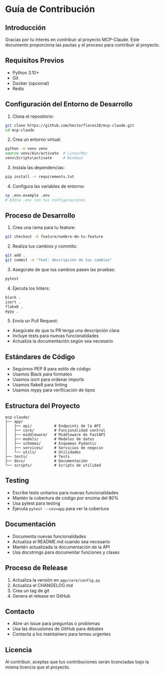 # Guía de Contribución

## Introducción

Gracias por tu interés en contribuir al proyecto MCP-Claude. Este documento proporciona las pautas y el proceso para contribuir al proyecto.

## Requisitos Previos

- Python 3.10+
- Git
- Docker (opcional)
- Redis

## Configuración del Entorno de Desarrollo

1. Clona el repositorio:
```bash
git clone https://github.com/hectorflores28/mcp-claude.git
cd mcp-claude
```

2. Crea un entorno virtual:
```bash
python -m venv venv
source venv/bin/activate  # Linux/Mac
venv\Scripts\activate     # Windows
```

3. Instala las dependencias:
```bash
pip install -r requirements.txt
```

4. Configura las variables de entorno:
```bash
cp .env.example .env
# Edita .env con tus configuraciones
```

## Proceso de Desarrollo

1. Crea una rama para tu feature:
```bash
git checkout -b feature/nombre-de-tu-feature
```

2. Realiza tus cambios y commits:
```bash
git add .
git commit -m "feat: descripción de tus cambios"
```

3. Asegúrate de que tus cambios pasen las pruebas:
```bash
pytest
```

4. Ejecuta los linters:
```bash
black .
isort .
flake8 .
mypy .
```

5. Envía un Pull Request:
- Asegúrate de que tu PR tenga una descripción clara
- Incluye tests para nuevas funcionalidades
- Actualiza la documentación según sea necesario

## Estándares de Código

- Seguimos PEP 8 para estilo de código
- Usamos Black para formateo
- Usamos isort para ordenar imports
- Usamos flake8 para linting
- Usamos mypy para verificación de tipos

## Estructura del Proyecto

```
mcp-claude/
├── app/
│   ├── api/          # Endpoints de la API
│   ├── core/         # Funcionalidad central
│   ├── middleware/   # Middleware de FastAPI
│   ├── models/       # Modelos de datos
│   ├── schemas/      # Esquemas Pydantic
│   ├── services/     # Servicios de negocio
│   └── utils/        # Utilidades
├── tests/            # Tests
├── docs/             # Documentación
└── scripts/          # Scripts de utilidad
```

## Testing

- Escribe tests unitarios para nuevas funcionalidades
- Mantén la cobertura de código por encima del 80%
- Usa pytest para testing
- Ejecuta `pytest --cov=app` para ver la cobertura

## Documentación

- Documenta nuevas funcionalidades
- Actualiza el README.md cuando sea necesario
- Mantén actualizada la documentación de la API
- Usa docstrings para documentar funciones y clases

## Proceso de Release

1. Actualiza la versión en `app/core/config.py`
2. Actualiza el CHANGELOG.md
3. Crea un tag de git
4. Genera el release en GitHub

## Contacto

- Abre un issue para preguntas o problemas
- Usa las discusiones de GitHub para debates
- Contacta a los maintainers para temas urgentes

## Licencia

Al contribuir, aceptas que tus contribuciones serán licenciadas bajo la misma licencia que el proyecto. 